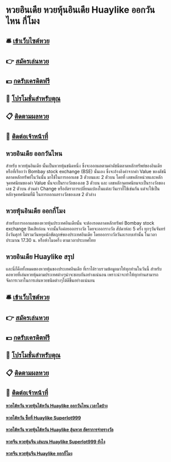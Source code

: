 # หวยอินเดีย หวยหุ้นอินเดีย Huaylike ออกวันไหน กี่โมง

## 🛎 [เข้าเว็บไซต์หวย](https://bit.ly/3LpKx8H)
## 👉 [สมัครเล่นหวย](https://bit.ly/3LpKx8H)
## 💵 [กดรับเครดิตฟรี](https://bit.ly/3RV6dfA)
## 👑 [โปรโมชั่นสำหรับตุณ](https://bit.ly/3RV6dfA)
## 📋 [ติดตามผลหวย](https://bit.ly/3RV6dfA)
## 📱 [ติดต่อเจ้าหน้าที่](https://bit.ly/3RV6dfA)

## หวยอินเดีย ออกวันไหน
สำหรับ หวยหุ้นอินเดีย นั้นเป็นหวยหุ้นชนิดหนึ่ง ซึ่งจะออกผลตามค่าดัชนีตลาดหลักทรัพย์ของอินเดีย หรือที่เรียกว่า Bombay stock exchange (BSE) นั่นเอง ซึ่งจะอ้างอิงค่าจากค่า Value ของดัชนีตลาดหลักทรัพย์ในวันนั้น มาใช้ในการออกเลข 3 ตัวบนและ 2 ตัวบน โดยที่ เลขหลักหน่วยและหลักจุดทศนิยมของค่า Value นั้นจะเป็นรางวัลของเลข 3 ตัวบน และ เลขหลักจุดทศนิยมจะเป็นรางวัลของเลข 2 ตัวบน ส่วนค่า Change หรืออัตราการเปลี่ยนแปลงในแต่ละวันเราก็ใช้เช่นกัน แต่จะใช้เป็น หลักจุดทศนิยมที่มี ในการออกผลรางวัลของเลข 2 ตัวล่าง

## หวยหุ้นอินเดีย ออกกี่โมง
สำหรับการออกผลของหวยหุ้นประเทศอินเดียนั้น จะต้องรอตลาดหลักทรัพย์ Bombay stock exchange ปิดเสียก่อน จากนั้นจึงค่อยออกรางวัล โดยจะออกรางวัล สัปดาห์ละ 5 ครั้ง ทุกๆวันจันทร์ถึงวันศุกร์ ไม่รวมวันหยุดนักขัตฤกษ์ของประเทศอินเดีย โดยออกรางวัลวันละรอบเท่านั้น ในเวลาประมาณ 17.30 น. หรือห้าโมงครึ่ง ตามเวลาประเทศไทย

## หวยอินเดีย Huaylike สรุป
และนี่ก็คือทั้งหมดของหวยหุ้นของประเทศอินเดีย ที่เราได้รวบรวมข้อมูลมาให้ทุกท่านในวันนี้ สำหรับคอหวยที่เล่นหวยหุ้นตามประเทศต่างๆน่าจะชอบกันอย่างแน่นอน เพราะน่าจะทำให้ทุกท่านสามารถจัดการเวลาในการเล่นหวยชนิดต่างๆได้ดีขึ้นอย่างแน่นอน

## 🛎 [เข้าเว็บไซต์หวย](https://bit.ly/3LpKx8H)
## 👉 [สมัครเล่นหวย](https://bit.ly/3LpKx8H)
## 💵 [กดรับเครดิตฟรี](https://bit.ly/3RV6dfA)
## 👑 [โปรโมชั่นสำหรับตุณ](https://bit.ly/3RV6dfA)
## 📋 [ติดตามผลหวย](https://bit.ly/3RV6dfA)
## 📱 [ติดต่อเจ้าหน้าที่](https://bit.ly/3RV6dfA)

#### [หวยไต้หวัน หวยหุ้นไต้หวัน Huaylike ออกวันไหน เวลาใดบ้าง](https://atom.io/themes/หวยไต้หวัน%20หวยหุ้นไต้หวัน%20Huaylike%20ออกวันไหน%20เวลาใดบ้าง)
#### [หวยไต้หวัน ซื้อที่ Huaylike Superlot999](https://atom.io/themes/หวยไต้หวัน%20ซื้อที่%20Huaylike%20Superlot999)
#### [หวยไต้หวัน หวยหุ้นไต้หวัน Huaylike ลุ้นหวย อัตราการจ่ายรางวัล](https://atom.io/themes/หวยไต้หวัน%20หวยหุ้นไต้หวัน%20Huaylike%20ลุ้นหวย%20อัตราการจ่ายรางวัล)
#### [หวยจีน หวยหุ้นจีน เล่นบน Huaylike Superlot999 ยังไง](https://atom.io/themes/หวยจีน%20หวยหุ้นจีน%20เล่นบน%20Huaylike%20Superlot999%20ยังไง)
#### [หวยจีน หวยหุ้นจีน Huaylike ออกกี่โมง](https://atom.io/themes/หวยจีน%20หวยหุ้นจีน%20Huaylike%20ออกกี่โมง)